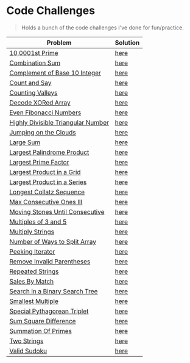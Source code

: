 # Code Challenges

> Holds a bunch of the code challenges I've done for fun/practice.

| Problem                                                                                         | Solution                                                                       |
| ----------------------------------------------------------------------------------------------- | ------------------------------------------------------------------------------ |
| [10,0001st Prime](https://projecteuler.net/problem=7)                                             | [here](./project-euler/nth_prime.py) |
| [Combination Sum](https://leetcode.com/problems/combination-sum)                                  | [here](./leetcode/CombinationSum.java) |
| [Complement of Base 10 Integer](https://leetcode.com/problems/complement-of-base-10-integer)      | [here](./leetcode/ComplementOfBase10Integer.java) |
| [Count and Say](https://leetcode.com/problems/count-and-say)                                      | [here](./leetcode/CountAndSay.java) |
| [Counting Valleys](https://www.hackerrank.com/challenges/counting-valleys)                        | [here](./hacker-rank/counting-valleys.js) |
| [Decode XORed Array](https://leetcode.com/problems/decode-xored-array)                            | [here](./leetcode/DecodeXoredArray.java)                                     |
| [Even Fibonacci Numbers](https://projecteuler.net/problem=2)                                      | [here](./project-euler/even_fibonacci_numbers.py)                                 |
| [Highly Divisible Triangular Number](https://projecteuler.net/problem=12)                         | [here](./project-euler/highly_divisible_triangular_number.py)                     |
| [Jumping on the Clouds](https://www.hackerrank.com/challenges/jumping-on-the-clouds)              | [here](./hacker-rank/jumping-on-clouds.js)                                      |
| [Large Sum](https://projecteuler.net/problem=13)                                                  | [here](./project-euler/large_sum/large_sum.py)                                              |
| [Largest Palindrome Product](https://projecteuler.net/problem=4)                                  | [here](./project-euler/largest_palindrome_product.py)                             |
| [Largest Prime Factor](https://projecteuler.net/problem=3)                                        | [here](./project-euler/largest_prime_number.py)                                   |
| [Largest Product in a Grid](https://projecteuler.net/problem=11)                                  | [here](./project-euler/largest_product_in_grid/largest_product_in_grid.py)        |
| [Largest Product in a Series](https://projecteuler.net/problem=8)                                 | [here](./project-euler/largest_product_in_series/largest_product_in_series.py)    |
| [Longest Collatz Sequence](https://projecteuler.net/problem=14)                                   | [here](./project-euler/longest_collatz_sequence.py)                               | 
| [Max Consecutive Ones III](https://leetcode.com/problems/max-consecutive-ones-iii)                | [here](./leetcode/MaxConsecutiveOnesIII.java)                                |
| [Moving Stones Until Consecutive](https://leetcode.com/problems/moving-stones-until-consecutive)  | [here](./leetcode/MovingStonesUntilConsecutive.java)                         |
| [Multiples of 3 and 5](https://projecteuler.net/problem=1)                                        | [here](./project-euler/multiples_of_3_and_5.py)                                   |
| [Multiply Strings](https://leetcode.com/problems/multiply-strings)                                | [here](./leetcode/MultiplyStrings.java)                                                      |
| [Number of Ways to Split Array](https://leetcode.com/problems/number-of-ways-to-split-array)      | [here](./leetcode/number_of_ways_to_split_array.py)                          |
| [Peeking Iterator](https://leetcode.com/problems/peeking-iterator)                                | [here](./leetcode/PeekingIterator.java)                                                      |
| [Remove Invalid Parentheses](https://leetcode.com/problems/remove-invalid-parentheses)            | [here](./leetcode/RemoveInvalidParentheses.java)                             |
| [Repeated Strings](https://www.hackerrank.com/challenges/repeated-string)                         | [here](./hacker-rank/repeated-string.js)                                        |
| [Sales By Match](https://www.hackerrank.com/challenges/sock-merchant)                             | [here](./hacker-rank/sales-by-match.js)                                         |
| [Search in a Binary Search Tree](https://leetcode.com/problems/search-in-a-binary-search-tree/)   | [here](./leetcode/SearchBST.ts)                                                        |
| [Smallest Multiple](https://projecteuler.net/problem=5)                                           | [here](./project-euler/smallest_multiple.py)                                      |
| [Special Pythagorean Triplet](https://projecteuler.net/problem=9)                                 | [here](./project-euler/special_pythagorean_triplet.py)                            |
| [Sum Square Difference](https://projecteuler.net/problem=6)                                       | [here](./project-euler/sum_square_difference.py)                                  |
| [Summation Of Primes](https://projecteuler.net/problem=10)                                        | [here](./project-euler/summation_of_primes.py) |
| [Two Strings](https://www.hackerrank.com/challenges/two-strings)                                  | [here](./hacker-rank/TwoStrings.java) |
| [Valid Sudoku](https://leetcode.com/problems/valid-sudoku)                                        | [here](./leetcode/ValidSudoku.java) |

